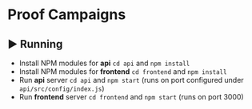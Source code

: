 # Proof Campaigns

## ▶️ Running
- Install NPM modules for **api** `cd api` and `npm install`
- Install NPM modules for **frontend** `cd frontend` and `npm install`
- Run **api** server `cd api` and `npm start` (runs on port configured under `api/src/config/index.js`)
- Run **frontend** server `cd frontend` and `npm start` (runs on port 3000)


